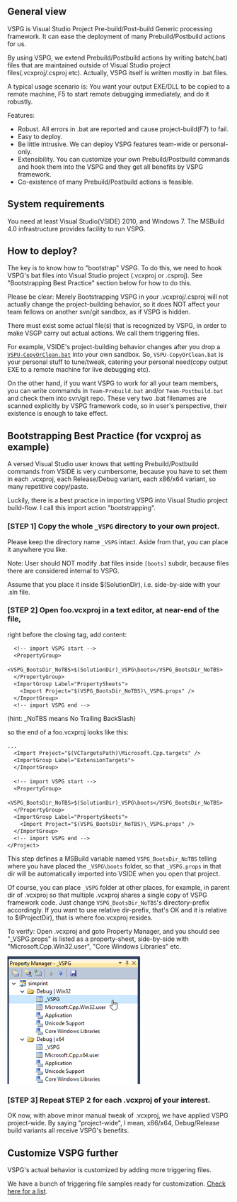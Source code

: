 ## General view

VSPG is Visual Studio Project Pre-build/Post-build Generic processing framework.
It can ease the deployment of many Prebuild/Postbuild actions for us.

By using VSPG, we extend Prebuild/Postbuild actions by writing batch(.bat) files
that are maintained outside of Visual Studio project files(.vcxproj/.csproj etc).
Actually, VSPG itself is written mostly in .bat files.

A typical usage scenario is: You want your output EXE/DLL to be copied to a remote machine, 
F5 to start remote debugging immediately, and do it robustly.

Features:
* Robust. All errors in .bat are reported and cause project-build(F7) to fail.
* Easy to deploy. 
* Be little intrusive. We can deploy VSPG features team-wide or personal-only.
* Extensibility. You can customize your own Prebuild/Postbuild commands and
  hook them into the VSPG and they get all benefits by VSPG framework.
* Co-existence of many Prebuild/Postbuild actions is feasible.

## System requirements

You need at least Visual Studio(VSIDE) 2010, and Windows 7. The MSBuild 4.0 infrastructure 
provides facility to run VSPG.


## How to deploy? 

The key is to know how to "bootstrap" VSPG. To do this, we need to 
hook VSPG's bat files into Visual Studio project (.vcxproj or .csproj). 
See "Bootstrapping Best Practice" section below for how to do this.

Please be clear: Merely Bootstrapping VSPG in your .vcxproj/.csproj
will not actually change the project-building behavior, so it does NOT affect
your team fellows on another svn/git sandbox, as if VSPG is hidden.

There must exist some actual file(s) that is recognized by VSPG, in order to
make VSGP carry out actual actions. We call them triggering files.

For example, VSIDE's project-building behavior changes after you drop a 
[`VSPU-CopyOrClean.bat`](../_VSPG/samples/VSPU-CopyOrClean.bat.md) into your own sandbox. 
So, `VSPU-CopyOrClean.bat` is your personal stuff to tune/tweak, catering 
your personal need(copy output EXE to a remote machine for live debugging etc).

On the other hand, if you want VSPG to work for all your team members, you can 
write commands in `Team-Prebuild.bat` and/or `Team-Postbuild.bat` and check them into
svn/git repo. These very two .bat filenames are scanned explicitly by VSPG 
framework code, so in user's perspective, their existence is enough to take effect.

## Bootstrapping Best Practice (for vcxproj as example) 

A versed Visual Studio user knows that setting Prebuild/Postbuild commands 
from VSIDE is very cumbersome, because you have to set them in each .vcxproj, 
each Release/Debug variant, each x86/x64 variant, so many repetitive copy/paste. 

Luckily, there is a best practice in importing VSPG into Visual Studio project 
build-flow. I call this import action "bootstrapping".

### [STEP 1] Copy the whole `_VSPG` directory to your own project.

Please keep the directory name `_VSPG` intact. Aside from that, you can place it 
anywhere you like.

Note: User should NOT modify .bat files inside `[boots]` subdir, because files there
are considered internal to VSPG.

Assume that you place it inside $(SolutionDir), i.e. side-by-side with your .sln file.

### [STEP 2] Open foo.vcxproj in a text editor, at near-end of the file, 
right before the closing </Project> tag, add content:

```
  <!-- import VSPG start -->
  <PropertyGroup>
    <VSPG_BootsDir_NoTBS>$(SolutionDir)_VSPG\boots</VSPG_BootsDir_NoTBS>
  </PropertyGroup>
  <ImportGroup Label="PropertySheets">
    <Import Project="$(VSPG_BootsDir_NoTBS)\_VSPG.props" />
  </ImportGroup>
  <!-- import VSPG end -->
```

(hint: _NoTBS means No Trailing BackSlash)

so the end of a foo.vcxproj looks like this:

```
...
  <Import Project="$(VCTargetsPath)\Microsoft.Cpp.targets" />
  <ImportGroup Label="ExtensionTargets">
  </ImportGroup>
  
  <!-- import VSPG start -->
  <PropertyGroup>
    <VSPG_BootsDir_NoTBS>$(SolutionDir)_VSPG\boots</VSPG_BootsDir_NoTBS>
  </PropertyGroup>
  <ImportGroup Label="PropertySheets">
    <Import Project="$(VSPG_BootsDir_NoTBS)\_VSPG.props" />
  </ImportGroup>
  <!-- import VSPG end -->
</Project>
```

This step defines a MSBuild variable named `VSPG_BootsDir_NoTBS` telling where 
you have placed the `_VSPG\boots` folder, so that `_VSPG.props` in that dir 
will be automatically imported into VSIDE when you open that project.

Of course, you can place `_VSPG` folder at other places, for example, in parent
dir of .vcxproj so that multiple .vcxproj shares a single copy of VSPG framework code.
Just change `VSPG_BootsDir_NoTBS`'s directory-prefix accordingly. 
If you want to use relative dir-prefix, that's OK and 
it is relative to $(ProjectDir), that is where foo.vcxproj resides.

To verify: Open .vcxproj and goto Property Manager, and you should see "_VSPG.props"
is listed as a property-sheet, side-by-side with "Microsoft.Cpp.Win32.user",
"Core Windows Libraries" etc.

![vside-property-sheet.png](samples/doc/vside-property-sheet.png)


### [STEP 3] Repeat STEP 2 for each .vcxproj of your interest.

OK now, with above minor manual tweak of .vcxproj, we have applied VSPG project-wide.
By saying "project-wide", I mean, x86/x64, Debug/Release build variants all receive VSPG's benefits.

## Customize VSPG further

VSPG's actual behavior is customized by adding more triggering files.

We have a bunch of triggering file samples ready for customization. [Check here for a list](samples/README.md).
